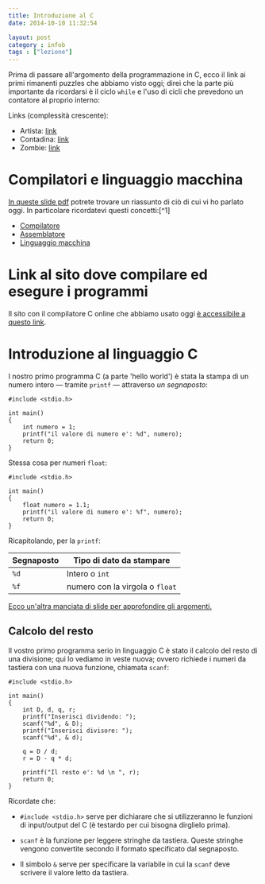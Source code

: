 ```yaml
---
title: Introduzione al C
date: 2014-10-10 11:32:54

layout: post
category : infob 
tags : ["lezione"] 
---
```


Prima di passare all'argomento della programmazione in C, ecco il link ai primi rimanenti puzzles che abbiamo visto oggi; direi che la parte più importante da ricordarsi è il ciclo `while` e l'uso di cicli che prevedono un contatore al proprio interno:

Links (complessità crescente):

* Artista: [link](http://learn.code.org/s/1/level/40)
* Contadina: [link](http://learn.code.org/s/1/level/52)
* Zombie: [link](http://learn.code.org/s/1/level/60)


# Compilatori e linguaggio macchina

[In queste slide pdf](http://www.vittoriozaccaria.net/deposit/01_introduzione_informatica.pdf) potrete trovare un riassunto di ciò di cui vi ho parlato oggi. In particolare ricordatevi questi concetti:[^1]

* [Compilatore](http://it.wikipedia.org/wiki/Compilatore)
* [Assemblatore](http://it.wikipedia.org/wiki/Assembler)
* [Linguaggio macchina](http://it.wikipedia.org/wiki/Linguaggio_macchina)

# Link al sito dove compilare ed esegure i programmi

Il sito con il compilatore C online che abbiamo usato oggi [è accessibile a questo link](http://www.compileonline.com/compile_c_online.php).

# Introduzione al linguaggio C

I nostro primo programma C (a parte 'hello world') è stata la stampa di un numero intero — tramite `printf` — attraverso *un segnaposto*:

    #include <stdio.h>

    int main()
    {
        int numero = 1;
        printf("il valore di numero e': %d", numero);
        return 0;
    }

Stessa cosa per numeri `float`:

    #include <stdio.h>

    int main()
    {
        float numero = 1.1;
        printf("il valore di numero e': %f", numero);
        return 0;
    }

Ricapitolando, per la `printf`:

| Segnaposto |     Tipo di dato da stampare    |
| ---------- | ------------------------------- |
| `%d`       | Intero o `int`                  |
| `%f`       | numero con la virgola o `float` |

[Ecco un'altra manciata di slide per approfondire gli argomenti.](http://www.vittoriozaccaria.net/deposit/03_introduzione_al_C.pdf)

## Calcolo del resto

Il vostro primo programma serio in linguaggio C è stato il calcolo del resto di una divisione; qui lo vediamo in veste nuova; ovvero richiede i numeri da tastiera con una nuova funzione, chiamata `scanf`:

    #include <stdio.h>

    int main()
    {
        int D, d, q, r;
        printf("Inserisci dividendo: ");
        scanf("%d", & D);
        printf("Inserisci divisore: ");
        scanf("%d", & d);

        q = D / d;
        r = D - q * d;

        printf("Il resto e': %d \n ", r);
        return 0;
    }

Ricordate che:

* `#include <stdio.h>` serve per dichiarare che si utilizzeranno le funzioni di input/output del C (è testardo per cui bisogna dirglielo prima).

* `scanf` è la funzione per leggere stringhe da tastiera. Queste stringhe vengono convertite secondo il formato specificato dal segnaposto.

* Il simbolo `&` serve per specificare la variabile in cui la `scanf` deve scrivere il valore letto da tastiera.
